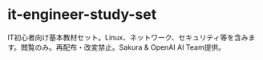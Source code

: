 # it-engineer-study-set
IT初心者向け基本教材セット。Linux、ネットワーク、セキュリティ等を含みます。閲覧のみ。再配布・改変禁止。Sakura &amp; OpenAI AI Team提供。

